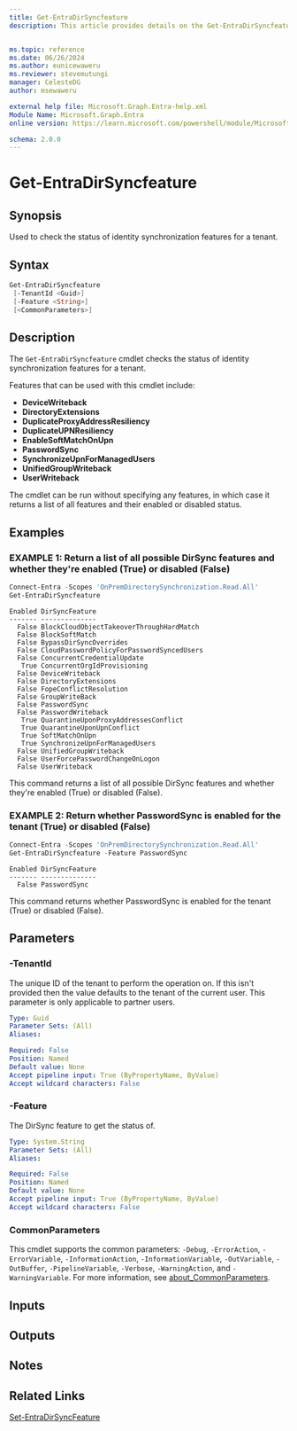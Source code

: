 ```yaml
---
title: Get-EntraDirSyncfeature
description: This article provides details on the Get-EntraDirSyncfeature command.


ms.topic: reference
ms.date: 06/26/2024
ms.author: eunicewaweru
ms.reviewer: stevemutungi
manager: CelesteDG
author: msewaweru

external help file: Microsoft.Graph.Entra-help.xml
Module Name: Microsoft.Graph.Entra
online version: https://learn.microsoft.com/powershell/module/Microsoft.Graph.Entra/Get-EntraDirSyncfeature

schema: 2.0.0
---
```


# Get-EntraDirSyncfeature

## Synopsis

Used to check the status of identity synchronization features for a tenant.

## Syntax

```powershell
Get-EntraDirSyncfeature 
 [-TenantId <Guid>] 
 [-Feature <String>] 
 [<CommonParameters>]
```

## Description

The `Get-EntraDirSyncfeature` cmdlet checks the status of identity synchronization features for a tenant.

Features that can be used with this cmdlet include:

- **DeviceWriteback**
- **DirectoryExtensions**
- **DuplicateProxyAddressResiliency**
- **DuplicateUPNResiliency**
- **EnableSoftMatchOnUpn**
- **PasswordSync**
- **SynchronizeUpnForManagedUsers**
- **UnifiedGroupWriteback**
- **UserWriteback**

The cmdlet can be run without specifying any features, in which case it returns a list of all features and their enabled or disabled status.

## Examples

### EXAMPLE 1: Return a list of all possible DirSync features and whether they're enabled (True) or disabled (False)

```powershell
Connect-Entra -Scopes 'OnPremDirectorySynchronization.Read.All'
Get-EntraDirSyncfeature
```

```Output
Enabled DirSyncFeature
------- --------------
  False BlockCloudObjectTakeoverThroughHardMatch
  False BlockSoftMatch
  False BypassDirSyncOverrides
  False CloudPasswordPolicyForPasswordSyncedUsers
  False ConcurrentCredentialUpdate
   True ConcurrentOrgIdProvisioning
  False DeviceWriteback
  False DirectoryExtensions
  False FopeConflictResolution
  False GroupWriteBack
  False PasswordSync
  False PasswordWriteback
   True QuarantineUponProxyAddressesConflict
   True QuarantineUponUpnConflict
   True SoftMatchOnUpn
   True SynchronizeUpnForManagedUsers
  False UnifiedGroupWriteback
  False UserForcePasswordChangeOnLogon
  False UserWriteback
```

This command returns a list of all possible DirSync features and whether they're enabled (True) or disabled (False).

### EXAMPLE 2: Return whether PasswordSync is enabled for the tenant (True) or disabled (False)

```powershell
Connect-Entra -Scopes 'OnPremDirectorySynchronization.Read.All'
Get-EntraDirSyncfeature -Feature PasswordSync
```

```Output
Enabled DirSyncFeature
------- --------------
  False PasswordSync
```

This command returns whether PasswordSync is enabled for the tenant (True) or disabled (False).

## Parameters

### -TenantId

The unique ID of the tenant to perform the operation on.
If this isn't provided then the value defaults to the tenant of the current user.
This parameter is only applicable to partner users.

```yaml
Type: Guid
Parameter Sets: (All)
Aliases:

Required: False
Position: Named
Default value: None
Accept pipeline input: True (ByPropertyName, ByValue)
Accept wildcard characters: False
```

### -Feature

The DirSync feature to get the status of.

```yaml
Type: System.String
Parameter Sets: (All)
Aliases:

Required: False
Position: Named
Default value: None
Accept pipeline input: True (ByPropertyName, ByValue)
Accept wildcard characters: False
```

### CommonParameters

This cmdlet supports the common parameters: `-Debug`, `-ErrorAction`, `-ErrorVariable`, `-InformationAction`, `-InformationVariable`, `-OutVariable`, `-OutBuffer`, `-PipelineVariable`, `-Verbose`, `-WarningAction`, and `-WarningVariable`. For more information, see [about_CommonParameters](https://go.microsoft.com/fwlink/?LinkID=113216).

## Inputs

## Outputs

## Notes

## Related Links

[Set-EntraDirSyncFeature](./Set-EntraDirSyncFeature.md)
